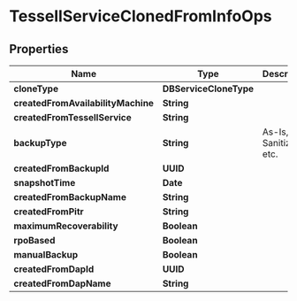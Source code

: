 

# TessellServiceClonedFromInfoOps


## Properties

Name | Type | Description | Notes
------------ | ------------- | ------------- | -------------
**cloneType** | **DBServiceCloneType** |  |  [optional]
**createdFromAvailabilityMachine** | **String** |  |  [optional]
**createdFromTessellService** | **String** |  |  [optional]
**backupType** | **String** | As-Is, Sanitized, etc. |  [optional]
**createdFromBackupId** | **UUID** |  |  [optional]
**snapshotTime** | **Date** |  |  [optional]
**createdFromBackupName** | **String** |  |  [optional]
**createdFromPitr** | **String** |  |  [optional]
**maximumRecoverability** | **Boolean** |  |  [optional]
**rpoBased** | **Boolean** |  |  [optional]
**manualBackup** | **Boolean** |  |  [optional]
**createdFromDapId** | **UUID** |  |  [optional]
**createdFromDapName** | **String** |  |  [optional]



